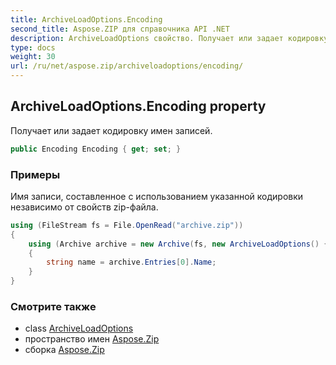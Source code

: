 ```yaml
---
title: ArchiveLoadOptions.Encoding
second_title: Aspose.ZIP для справочника API .NET
description: ArchiveLoadOptions свойство. Получает или задает кодировку имен записей.
type: docs
weight: 30
url: /ru/net/aspose.zip/archiveloadoptions/encoding/
---
```

## ArchiveLoadOptions.Encoding property

Получает или задает кодировку имен записей.

```csharp
public Encoding Encoding { get; set; }
```

### Примеры

Имя записи, составленное с использованием указанной кодировки независимо от свойств zip-файла.

```csharp
using (FileStream fs = File.OpenRead("archive.zip"))
{      
    using (Archive archive = new Archive(fs, new ArchiveLoadOptions() { Encoding = System.Text.Encoding.GetEncoding(932) }))
    {
        string name = archive.Entries[0].Name;
    }    
}
```

### Смотрите также

* class [ArchiveLoadOptions](../)
* пространство имен [Aspose.Zip](../../archiveloadoptions/)
* сборка [Aspose.Zip](../../../)


